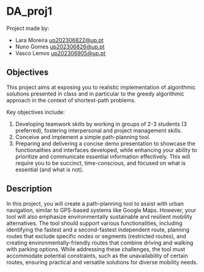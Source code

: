 # DA_proj1

Project made by:
* Lara Moreira up202306822@up.pt
* Nuno Gomes up202306826@up.pt
* Vasco Lemos up202306905@up.pt


## Objectives ##

This project aims at exposing you to realistic implementation of algorithmic
solutions presented in class and in particular to the greedy algorithmic approach in the context of
shortest-path problems. 

Key objectives include:
1. Developing teamwork skills by working in groups of 2-3 students (3 preferred), fostering
interpersonal and project management skills.
2. Conceive and implement a simple path-planning tool.
3. Preparing and delivering a concise demo presentation to showcase the functionalities and
interfaces developed, while enhancing your ability to prioritize and communicate essential
information effectively. This will require you to be succinct, time-conscious, and focused on
what is essential (and what is not).


## Description ##
In this project, you will create a path-planning tool to assist with urban navigation, similar to GPS-based
systems like Google Maps. However, your tool will also emphasize environmentally sustainable and
resilient mobility alternatives. The tool should support various functionalities, including identifying the
fastest and a second-fastest independent route, planning routes that exclude specific nodes or segments
(restricted routes), and creating environmentally-friendly routes that combine driving and walking with
parking options. While addressing these challenges, the tool must accommodate potential constraints,
such as the unavailability of certain routes, ensuring practical and versatile solutions for diverse mobility
needs.

